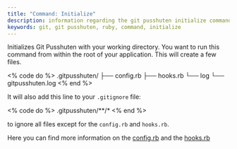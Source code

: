 ```yaml
---
title: "Command: Initialize"
description: information regarding the git pusshuten initialize command, how to initialize git pusshuten
keywords: git, git pusshuten, ruby, command, initialize
---
```


Initializes Git Pusshuten with your working directory. You want to run this command from within the root of your application.
This will create a few files.

<% code do %>
.gitpusshuten/
├── config.rb
├── hooks.rb
└── log
    └── gitpusshuten.log
<% end %>

It will also add this line to your `.gitignore` file:

<% code do %>
.gitpusshuten/**/*
<% end %>

to ignore all files except for the `config.rb` and `hooks.rb`.

Here you can find more information on the [config.rb](/documentation/getting-started/configuration/)
and the [hooks.rb](/documentation/getting-started/deployment-hooks/)